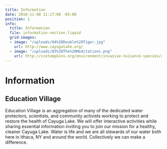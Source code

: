 ```yaml
---
title: Information
date: 2018-11-08 11:17:00 -05:00
position: 1
info:
  title: Information
  file: information-section.liquid
  grid-images:
  - image: "/uploads/04%20Double%20Tiger.jpg"
    url: http://www.cayugalake.org/
  - image: "/uploads/03%20The%20Meditations.png"
    url: http://ccetompkins.org/environment/invasive-nuisance-species/aquatic-invasives/hydrilla/fighting-hydrilla-in-the-cayuga-lake-watershed/hydrilla-task-force-of-the-cayuga-lake-watershed
---
```


# Information

## Education Village

Education Village is an aggregation of many of the dedicated water protectors, scientists, and community activists working to protect and restore the health of Cayuga Lake. We will offer interactive activities while sharing essential information inviting you to join our mission for a healthy, cleaner Cayuga Lake. Water is life and we are all stewards of our water both here in Ithaca, NY and around the world. Collectively we can make a difference.
